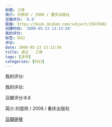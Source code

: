 ```yaml
---
标题: 三体
简介: 刘慈欣 / 2008 / 重庆出版社
豆瓣评分: '8.8'
链接: https://book.douban.com/subject/2567698/
创建时间: '2008-05-23 13:13:58'
我的评分:
标签: 科幻
评论:
date: 2008-05-23 13:13:58
title: 读过 - 三体
tags: [读书]
categories: [科幻]
---
```


我的评分:

我的评论:

豆瓣评分:8.8

简介:刘慈欣 / 2008 / 重庆出版社

[豆瓣链接](https://book.douban.com/subject/2567698/)

